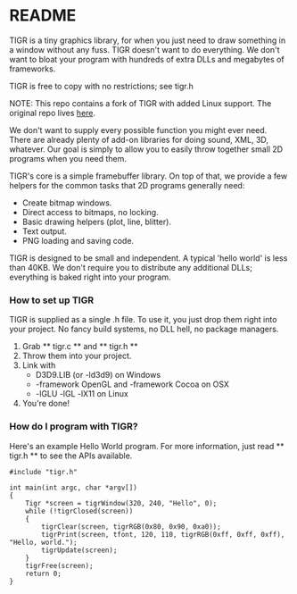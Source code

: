 # README

TIGR is a tiny graphics library, for when you just need to draw something in a window without any fuss. TIGR doesn't want to do everything. We don't want to bloat your program with hundreds of extra DLLs and megabytes of frameworks.

TIGR is free to copy with no restrictions; see tigr.h

NOTE: This repo contains a fork of TIGR with added Linux support. The original repo lives [here](https://bitbucket.org/rmitton/tigr/overview).

We don't want to supply every possible function you might ever need. There are already plenty of add-on libraries
for doing sound, XML, 3D, whatever. Our goal is simply to allow you to easily throw together small 2D programs when you need them.

TIGR's core is a simple framebuffer library. On top of that, we provide a few helpers for the common tasks that 2D programs generally need:

 - Create bitmap windows.
 - Direct access to bitmaps, no locking.
 - Basic drawing helpers (plot, line, blitter).
 - Text output.
 - PNG loading and saving code.

TIGR is designed to be small and independent. A typical 'hello world' is less than 40KB. We don't require you to distribute any additional DLLs; everything is baked right into your program.

### How to set up TIGR ###

TIGR is supplied as a single .h file.
To use it, you just drop them right into your project. No fancy build systems, no DLL hell, no package managers.

1. Grab  ** tigr.c ** and ** tigr.h **
2. Throw them into your project.
3. Link with
    - D3D9.LIB (or -ld3d9) on Windows
    - -framework OpenGL and -framework Cocoa on OSX
    - -lGLU -lGL -lX11 on Linux
4. You're done!

### How do I program with TIGR? ###

Here's an example Hello World program. For more information, just read ** tigr.h ** to see the APIs available.

```
#include "tigr.h"

int main(int argc, char *argv[])
{
    Tigr *screen = tigrWindow(320, 240, "Hello", 0);
    while (!tigrClosed(screen))
    {
        tigrClear(screen, tigrRGB(0x80, 0x90, 0xa0));
        tigrPrint(screen, tfont, 120, 110, tigrRGB(0xff, 0xff, 0xff), "Hello, world.");
        tigrUpdate(screen);
    }
    tigrFree(screen);
    return 0;
}
```
